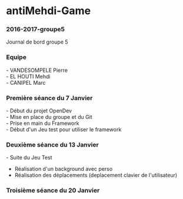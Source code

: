# antiMehdi-Game

<h3> 2016-2017-groupe5 </h3>
Journal de bord groupe 5

<h3> Equipe </h3> 
- VANDESOMPELE Pierre <br>
- EL HOUTI Mehdi <br>
- CANIPEL Marc



<h3> Première séance du 7 Janvier </h3>
- Début du projet OpenDev <br>
- Mise en place du groupe et du Git <br>
- Prise en main du Framework <br>
- Début d'un Jeu test pour utiliser le framework


<h3> Deuxième séance du 13 Janvier </h3>
- Suite du Jeu Test
  <ul>
  <li> Réalisation d'un background avec perso </li>
  <li> Réalisation des déplacements (deplacement clavier de l'utilisateur) </li>
  </ul>
  
  
<h3> Troisième séance du 20 Janvier </h3>
